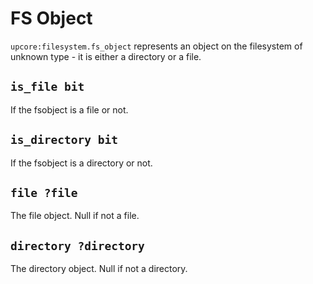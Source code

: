 # FS Object

`upcore:filesystem.fs_object` represents an object on the filesystem of unknown type - it is either a directory or a file.

## `is_file bit`

If the fsobject is a file or not.

## `is_directory bit`

If the fsobject is a directory or not.

## `file ?file`

The file object. Null if not a file.

## `directory ?directory`

The directory object. Null if not a directory.